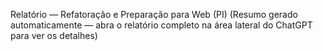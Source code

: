 Relatório — Refatoração e Preparação para Web (PI)
(Resumo gerado automaticamente — abra o relatório completo na área lateral do ChatGPT para ver os detalhes)
